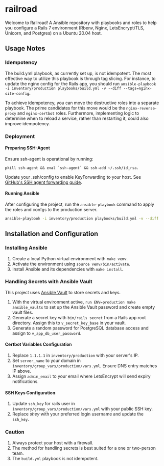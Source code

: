 # railroad

Welcome to Railroad! A Ansible repository with playbooks and roles to help you configure a Rails 7 environment (Rbenv, Nginx, LetsEncrypt/TLS, Unicorn, and Postgres) on a Ubuntu 20.04 host.

## Usage Notes
### Idempotency

The build.yml playbook, as currently set up, is not idempotent. The most effective way to utilize this playbook is through tag slicing. For instance, to update the nginx config for the Rails app, you should run `ansible-playbook -i inventory/production playbooks/build.yml -v --diff --tags=nginx-site-config`.

To achieve idempotency, you can move the destructive roles into a separate playbook. The prime candidates for this move would be the `nginx-reverse-proxy` and `nginx-certbot` roles. Furthermore, implementing logic to determine when to reload a service, rather than restarting it, could also improve idempotency.

### Deployment
#### Preparing SSH-Agent
Ensure ssh-agent is operational by running:
```
pkill ssh-agent && eval `ssh-agent` && ssh-add ~/.ssh/id_rsa.
```

Update your .ssh/config to enable KeyForwarding to your host. See [GitHub's SSH agent forwarding guide](https://docs.github.com/en/authentication/connecting-to-github-with-ssh/using-ssh-agent-forwarding).

#### Running Ansible
After configuring the project, run the `ansible-playbook` command to apply the roles and confgs to the production server.

```sh
ansible-playbook -i inventory/production playbooks/build.yml -v --diff
```

## Installation and Configuration
### Installing Ansible
1. Create a local Python virtual environment with `make venv`.
1. Activate the environment using `source venv/bin/activate`.
1. Install Ansible and its dependencies with `make install`.

### Handling Secrets with Ansible Vault
This project uses [Ansible Vault](https://docs.ansible.com/ansible/latest/vault_guide/index.html) to store secrets and keys.

1. With the virtual environment active, `run ENV=production make ansible_vaults` to set up the Ansible Vault password and create empty vault files.
1. Generate a secret key with `bin/rails secret` from a Rails app root directory. Assign this to `v_secret_key_base` in your vault.
1. Generate a random password for PostgreSQL database access and assign to `v_app_db_user_password`.

#### Certbot Variables Configuration
1. Replace `1.1.1.1` in `inventory/production` with your server's IP.
1. Set `server_name` to your domain in `inventory/group_vars/production/vars.yml`. Ensure DNS entry matches IP above.
1. Assign `admin_email` to your email where LetsEncrypt will send expiry notifications.

#### SSH Keys Configuration
1. Update `ssh_key` for rails user in `inventory/group_vars/production/vars.yml` with your public SSH key.
1. Replace _shey_ with your preferred login username and update the `ssh_key`.

### Caution
1. Always protect your host with a firewall.
1. The method for handling secrets is best suited for a one or two-person team.
1. The `build.yml` playbook is not idempotent.
